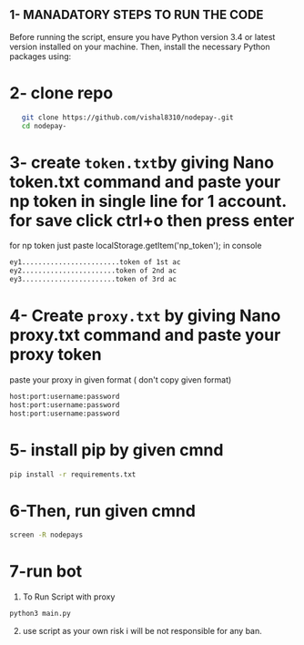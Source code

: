 ## 1- MANADATORY STEPS TO RUN THE CODE 

Before running the script, ensure you have Python version 3.4 or latest version installed on your machine. Then, install the necessary Python packages using:

# 2- clone repo
 ```sh
    git clone https://github.com/vishal8310/nodepay-.git 
    cd nodepay-
 ```
# 3- create `token.txt`by giving Nano token.txt command and paste your np token in single line for 1 account. for save click ctrl+o then press enter 
for np token just paste localStorage.getItem('np_token'); in console
 ```sh
 ey1........................token of 1st ac
 ey2.......................token of 2nd ac
 ey3.......................token of 3rd ac
 ```
# 4- Create `proxy.txt` by giving Nano proxy.txt command and paste your proxy token
 paste your proxy in given format ( don't copy given format)
 ```sh
 host:port:username:password
 host:port:username:password
 host:port:username:password
 ```
 # 5- install pip by given cmnd
 ```sh
 pip install -r requirements.txt
 ```
# 6-Then, run given cmnd
 ```sh
 screen -R nodepays
 ```
# 7-run bot

 1. To Run Script with proxy
   ```sh
   python3 main.py
   ``` 
2. use script as your own risk i will be not responsible for any ban.
